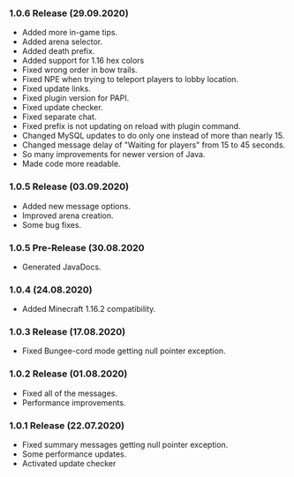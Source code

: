 ### 1.0.6 Release (29.09.2020)
* Added more in-game tips.
* Added arena selector.
* Added death prefix.
* Added support for 1.16 hex colors
* Fixed wrong order in bow trails.
* Fixed NPE when trying to teleport players to lobby location.
* Fixed update links.
* Fixed plugin version for PAPI.
* Fixed update checker.
* Fixed separate chat.
* Fixed prefix is not updating on reload with plugin command.
* Changed MySQL updates to do only one instead of more than nearly 15.
* Changed message delay of "Waiting for players" from 15 to 45 seconds.
* So many improvements for newer version of Java.
* Made code more readable.

### 1.0.5 Release (03.09.2020)
* Added new message options.
* Improved arena creation.
* Some bug fixes.

### 1.0.5 Pre-Release (30.08.2020
* Generated JavaDocs.

### 1.0.4 (24.08.2020)
* Added Minecraft 1.16.2 compatibility.

### 1.0.3 Release (17.08.2020)
* Fixed Bungee-cord mode getting null pointer exception.

### 1.0.2 Release (01.08.2020)
* Fixed all of the messages.
* Performance improvements.

### 1.0.1 Release (22.07.2020)
* Fixed summary messages getting null pointer exception.
* Some performance updates.
* Activated update checker